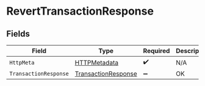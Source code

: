 # RevertTransactionResponse


## Fields

| Field                                                                 | Type                                                                  | Required                                                              | Description                                                           |
| --------------------------------------------------------------------- | --------------------------------------------------------------------- | --------------------------------------------------------------------- | --------------------------------------------------------------------- |
| `HttpMeta`                                                            | [HTTPMetadata](../../Models/Components/HTTPMetadata.md)               | :heavy_check_mark:                                                    | N/A                                                                   |
| `TransactionResponse`                                                 | [TransactionResponse](../../Models/Components/TransactionResponse.md) | :heavy_minus_sign:                                                    | OK                                                                    |